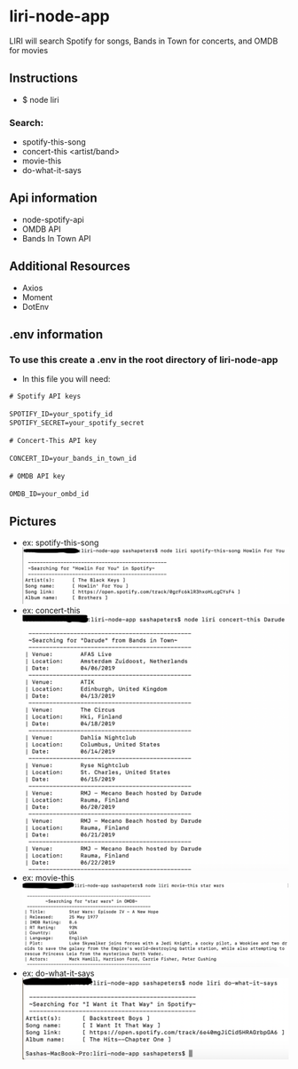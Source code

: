 # liri-node-app
LIRI will search Spotify for songs, Bands in Town for concerts, and OMDB for movies


## Instructions

- $ node liri <search> <term>

### Search:
- spotify-this-song <song>
- concert-this <artist/band>
- movie-this <movie>
- do-what-it-says

## Api information
- node-spotify-api
- OMDB API
- Bands In Town API

## Additional Resources
- Axios
- Moment
- DotEnv

## .env information
### To use this create a .env in the root directory of liri-node-app
- In this file you will need:
```
# Spotify API keys

SPOTIFY_ID=your_spotify_id
SPOTIFY_SECRET=your_spotify_secret

# Concert-This API key

CONCERT_ID=your_bands_in_town_id

# OMDB API key

OMDB_ID=your_ombd_id
```

## Pictures
- ex: spotify-this-song
![Alt text](images/spotify-this-song.png?raw=true "spotify-this-song")
- ex: concert-this
![Alt text](images/concert-this.png?raw=true "concert-this")
- ex: movie-this
![Alt text](images/movie-this.png?raw=true "movie-this")
- ex: do-what-it-says
![Alt text](images/do-what-it-says.png?raw=true "do-what-it-says")
